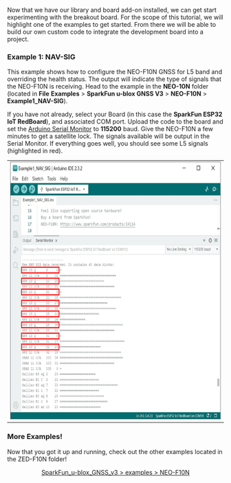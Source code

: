 
Now that we have our library and board add-on installed, we can get start experimenting with the breakout board. For the scope of this tutorial, we will highlight one of the examples to get started. From there we will be able to build our own custom code to integrate the development board into a project.



### Example 1: NAV-SIG

This example shows how to configure the NEO-F10N GNSS for L5 band and overriding the health status. The output will indicate the type of signals that the NEO-F10N is receiving. Head to the example in the **NEO-10N** folder (located in **File** **Examples** > **SparkFun u-blox GNSS V3** > **NEO-F10N** > **Example1_NAV-SIG**).

If you have not already, select your Board (in this case the **SparkFun ESP32 IoT RedBoard**), and associated COM port. Upload the code to the board and set the [Arduino Serial Monitor](https://learn.sparkfun.com/tutorials/terminal-basics/all#arduino-serial-monitor-windows-mac-linux) to **115200** baud. Give the NEO-F10N a few minutes to get a satellite lock. The signals available will be output in the Serial Monitor. If everything goes well, you should see some L5 signals (highlighted in red).

<div style="text-align: center;">
  <table>
    <tr style="vertical-align:middle;">
     <td style="text-align: center; vertical-align: middle;"><a href="../assets/img/Arduino_NEO-F10N_IoT_RedBoard_ESP32_Output_Satellites_Highlighted.JPG"><img src="../assets/img/Arduino_NEO-F10N_IoT_RedBoard_ESP32_Output_Satellites_Highlighted.JPG" width="600px" height="600px" alt="NEO-F10N Signals and Health Status; L5 Highlighted"></a></td>
    </tr>
  </table>
</div>



### More Examples!

Now that you got it up and running, check out the other examples located in the ZED-F10N folder!

<div style="text-align: center"><a href="https://github.com/sparkfun/SparkFun_u-blox_GNSS_v3/tree/main/examples/NEO-F10N" target="github_gnss_v3" class="md-button">SparkFun_u-blox_GNSS_v3 > examples > NEO-F10N</a></div>
